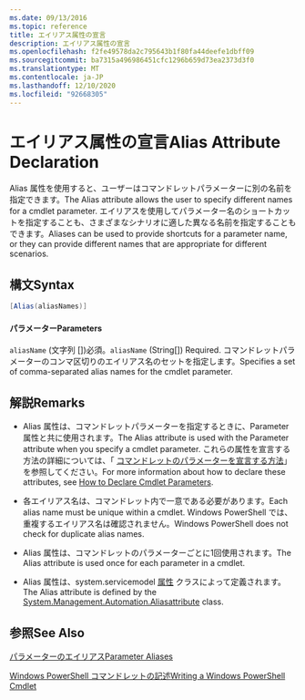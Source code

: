 ```yaml
---
ms.date: 09/13/2016
ms.topic: reference
title: エイリアス属性の宣言
description: エイリアス属性の宣言
ms.openlocfilehash: f2fe49578da2c795643b1f80fa44deefe1dbff09
ms.sourcegitcommit: ba7315a496986451cfc1296b659d73ea2373d3f0
ms.translationtype: MT
ms.contentlocale: ja-JP
ms.lasthandoff: 12/10/2020
ms.locfileid: "92668305"
---
```

# <a name="alias-attribute-declaration"></a><span data-ttu-id="97e36-103">エイリアス属性の宣言</span><span class="sxs-lookup"><span data-stu-id="97e36-103">Alias Attribute Declaration</span></span>

<span data-ttu-id="97e36-104">Alias 属性を使用すると、ユーザーはコマンドレットパラメーターに別の名前を指定できます。</span><span class="sxs-lookup"><span data-stu-id="97e36-104">The Alias attribute allows the user to specify different names for a cmdlet parameter.</span></span> <span data-ttu-id="97e36-105">エイリアスを使用してパラメーター名のショートカットを指定することも、さまざまなシナリオに適した異なる名前を指定することもできます。</span><span class="sxs-lookup"><span data-stu-id="97e36-105">Aliases can be used to provide shortcuts for a parameter name, or they can provide different names that are appropriate for different scenarios.</span></span>

## <a name="syntax"></a><span data-ttu-id="97e36-106">構文</span><span class="sxs-lookup"><span data-stu-id="97e36-106">Syntax</span></span>

```csharp
[Alias(aliasNames)]
```

#### <a name="parameters"></a><span data-ttu-id="97e36-107">パラメーター</span><span class="sxs-lookup"><span data-stu-id="97e36-107">Parameters</span></span>

<span data-ttu-id="97e36-108">`aliasName` (文字列 [])必須。</span><span class="sxs-lookup"><span data-stu-id="97e36-108">`aliasName` (String[]) Required.</span></span> <span data-ttu-id="97e36-109">コマンドレットパラメーターのコンマ区切りのエイリアス名のセットを指定します。</span><span class="sxs-lookup"><span data-stu-id="97e36-109">Specifies a set of comma-separated alias names for the cmdlet parameter.</span></span>

## <a name="remarks"></a><span data-ttu-id="97e36-110">解説</span><span class="sxs-lookup"><span data-stu-id="97e36-110">Remarks</span></span>

- <span data-ttu-id="97e36-111">Alias 属性は、コマンドレットパラメーターを指定するときに、Parameter 属性と共に使用されます。</span><span class="sxs-lookup"><span data-stu-id="97e36-111">The Alias attribute is used with the Parameter attribute when you specify a cmdlet parameter.</span></span> <span data-ttu-id="97e36-112">これらの属性を宣言する方法の詳細については、「 [コマンドレットのパラメーターを宣言する方法](./how-to-declare-cmdlet-parameters.md)」を参照してください。</span><span class="sxs-lookup"><span data-stu-id="97e36-112">For more information about how to declare these attributes, see [How to Declare Cmdlet Parameters](./how-to-declare-cmdlet-parameters.md).</span></span>

- <span data-ttu-id="97e36-113">各エイリアス名は、コマンドレット内で一意である必要があります。</span><span class="sxs-lookup"><span data-stu-id="97e36-113">Each alias name must be unique within a cmdlet.</span></span> <span data-ttu-id="97e36-114">Windows PowerShell では、重複するエイリアス名は確認されません。</span><span class="sxs-lookup"><span data-stu-id="97e36-114">Windows PowerShell does not check for duplicate alias names.</span></span>

- <span data-ttu-id="97e36-115">Alias 属性は、コマンドレットのパラメーターごとに1回使用されます。</span><span class="sxs-lookup"><span data-stu-id="97e36-115">The Alias attribute is used once for each parameter in a cmdlet.</span></span>

- <span data-ttu-id="97e36-116">Alias 属性は、system.servicemodel [属性](/dotnet/api/System.Management.Automation.AliasAttribute) クラスによって定義されます。</span><span class="sxs-lookup"><span data-stu-id="97e36-116">The Alias attribute is defined by the [System.Management.Automation.Aliasattribute](/dotnet/api/System.Management.Automation.AliasAttribute) class.</span></span>

## <a name="see-also"></a><span data-ttu-id="97e36-117">参照</span><span class="sxs-lookup"><span data-stu-id="97e36-117">See Also</span></span>

[<span data-ttu-id="97e36-118">パラメーターのエイリアス</span><span class="sxs-lookup"><span data-stu-id="97e36-118">Parameter Aliases</span></span>](./parameter-aliases.md)

[<span data-ttu-id="97e36-119">Windows PowerShell コマンドレットの記述</span><span class="sxs-lookup"><span data-stu-id="97e36-119">Writing a Windows PowerShell Cmdlet</span></span>](./writing-a-windows-powershell-cmdlet.md)
